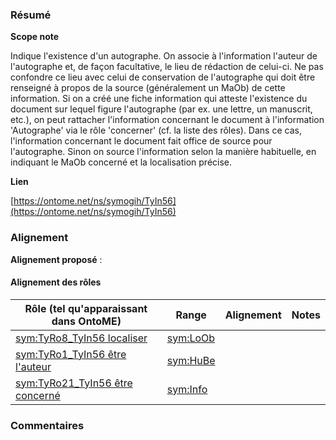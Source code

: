 ### Résumé

**Scope note**

Indique l'existence d'un autographe.	On associe à l'information l'auteur de l'autographe et, de façon facultative, le lieu de rédaction de celui-ci. Ne pas confondre ce lieu avec celui de conservation de l'autographe qui doit être renseigné à propos de la source (généralement un MaOb) de cette information.	Si on a créé une fiche information qui atteste l'existence du document sur lequel figure l'autographe (par ex. une lettre, un manuscrit, etc.), on peut rattacher l'information concernant le document à l'information 'Autographe' via le rôle 'concerner' (cf. la liste des rôles). Dans ce cas, l'information concernant le document fait office de source pour l'autographe. Sinon on source l'information selon la manière habituelle, en indiquant le MaOb concerné et la localisation précise.

**Lien**

[https://ontome.net/ns/symogih/TyIn56](https://ontome.net/ns/symogih/TyIn56)

### Alignement

**Alignement proposé** :

#### Alignement des rôles

| Rôle (tel qu'apparaissant dans OntoME) | Range | Alignement | Notes |
| ----- | ----- | ----- | ----- |
| [sym:TyRo8_TyIn56 localiser](https://ontome.net/ns/symogih/TyRo8_TyIn56) | [sym:LoOb](https://ontome.net/ns/symogih/LoOb) |   |   |
| [sym:TyRo1_TyIn56 être l'auteur](https://ontome.net/ns/symogih/TyRo1_TyIn56) | [sym:HuBe](https://ontome.net/ns/symogih/HuBe) |   |   |
| [sym:TyRo21_TyIn56 être concerné](https://ontome.net/ns/symogih/TyRo21_TyIn56) | [sym:Info](https://ontome.net/ns/symogih/Info) |   |   |

### Commentaires